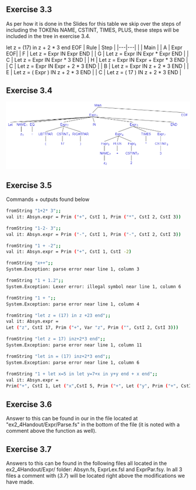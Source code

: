 ## Exercise 3.3
As per how it is done in the Slides for this table we skip over the steps of including the TOKENs NAME, CSTINT, TIMES, PLUS, these steps will be included in the tree in exercise 3.4.

let z = (17) in z + 2 * 3 end EOF
| Rule | Step  |
|---|---|
|   | Main |
| A | Expr EOF|
| F | Let z = Expr IN Expr END |
| G | Let z = Expr IN Expr * Expr END |
| C | Let z = Expr IN Expr * 3 END |
| H | Let z = Expr IN Expr + Expr * 3 END |
| C | Let z = Expr IN Expr + 2 * 3 END |
| B | Let z = Expr IN z + 2 * 3 END |
| E | Let z = ( Expr ) IN z + 2 * 3 END |
| C | Let z = ( 17 ) IN z + 2 * 3 END |

## Exercise 3.4
![Derivation tree](syntax_tree.png)

## Exercise 3.5
Commands + outputs found below
```bash
fromString "1+2* 3";;
val it: Absyn.expr = Prim ("+", CstI 1, Prim ("*", CstI 2, CstI 3))
```
```bash
fromString "1-2- 3";;
val it: Absyn.expr = Prim ("-", CstI 1, Prim ("-", CstI 2, CstI 3))
```
```bash
fromString "1 + -2";;
val it: Absyn.expr = Prim ("+", CstI 1, CstI -2)
```
```bash
fromString "x++";;
System.Exception: parse error near line 1, column 3
```
```bash
fromString "1 + 1.2";;
System.Exception: Lexer error: illegal symbol near line 1, column 6
```
```bash
fromString "1 + ";;
System.Exception: parse error near line 1, column 4
```
```bash
fromString "let z = (17) in z +23 end";;
val it: Absyn.expr =
Let ("z", CstI 17, Prim ("+", Var "z", Prim ("", CstI 2, CstI 3)))
```
```bash
fromString "let z = 17) inz+2*3 end";;
System.Exception: parse error near line 1, column 11
```
```bash
fromString "let in = (17) inz+2*3 end";;
System.Exception: parse error near line 1, column 6
```
```bash
fromString "1 + let x=5 in let y=7+x in y+y end + x end";;
val it: Absyn.expr =
Prim("+", CstI 1, Let ("x",CstI 5, Prim ("+", Let ("y", Prim ("+", CstI 7, Var "x"), Prim ("+" Var "y", Var "y")), Var "x")))
```

## Exercise 3.6
Answer to this can be found in our in the file located at "ex2_4Handout/Expr/Parse.fs" in the bottom of the file (it is noted with a comment above the function as well).

## Exercise 3.7
Answers to this can be found in the following files all located in the ex2_4Handout/Expr/ folder: Absyn.fs, ExprLex.fsl and ExprPar.fsy. In all 3 files a comment with (*3.7*) will be located right above the modifications we have made.
